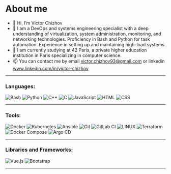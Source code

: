 <!--
**chizhovvictor/chizhovvictor** is a ✨ _special_ ✨ repository because its `README.md` (this file) appears on your GitHub profile.
-->
<!--
<img src="https://github.com/chizhovvictor/chizhovvictor/blob/main/images/head.jpg" />
-->
# About me
- 👋 Hi, I’m Victor Chizhov
- 👀 I am a DevOps and systems engineering specialist with a deep understanding of virtualization, system administration, monitoring, and networking technologies. Proficiency in Bash and Python for task automation. Experience in setting up and maintaining high-load systems.
- 🌱 I am currently studying at 42 Paris, a private higher education institution in Paris specializing in computer science.
- 📫 You can contact me by email victor.chizhov93@gmail.com or linkedin www.linkedin.com/in/victor-chizhov

---

### Languages:

![Bash](https://img.shields.io/badge/bash-%23323330.svg?style=for-the-badge&logo=gnubash&logoColor=white)
![Python](https://img.shields.io/badge/python-3670A0?style=for-the-badge&logo=python&logoColor=ffdd54)
![C++](https://img.shields.io/badge/c++-%2300599C.svg?style=for-the-badge&logo=c%2B%2B&logoColor=white)
![C](https://img.shields.io/badge/c-%230095D5.svg?style=for-the-badge&logo=c&logoColor=white)
![JavaScript](https://img.shields.io/badge/javascript-%23323330.svg?style=for-the-badge&logo=javascript&logoColor=%23F7DF1E)
![HTML](https://img.shields.io/badge/HTML-%23E34F26.svg?style=for-the-badge&logo=html5&logoColor=white)
![CSS](https://img.shields.io/badge/CSS-%231572B6.svg?style=for-the-badge&logo=css3&logoColor=white)


---

### Tools:

![Docker](https://img.shields.io/badge/Docker-%232496ED.svg?style=for-the-badge&logo=docker&logoColor=white)
![Kubernetes](https://img.shields.io/badge/kubernetes-%23326ce5.svg?style=for-the-badge&logo=kubernetes&logoColor=white)
![Ansible](https://img.shields.io/badge/ansible-%23000000.svg?style=for-the-badge&logo=ansible&logoColor=white)
![Git](https://img.shields.io/badge/Git-%23F05032.svg?style=for-the-badge&logo=git&logoColor=white)
![GitLab CI](https://img.shields.io/badge/CI-GitLab-%23FC6D26.svg?style=for-the-badge&logo=gitlab&logoColor=white)
![LINUX](https://img.shields.io/badge/Linux-FCC624?style=for-the-badge&logo=linux&logoColor=black)
![Terraform](https://img.shields.io/badge/Terraform-%234285F4.svg?style=for-the-badge&logo=terraform&logoColor=white)
![Docker Compose](https://img.shields.io/badge/Docker%20Compose-%230A2B39.svg?style=for-the-badge&logo=docker&logoColor=white)
![Argo CD](https://img.shields.io/badge/Argo%20CD-%23EF7B4D.svg?style=for-the-badge&logo=argo&logoColor=white)



---

### Libraries and Frameworks:

![Vue.js](https://img.shields.io/badge/vue.js-%234FC08D.svg?style=for-the-badge&logo=vue.js&logoColor=white)
![Bootstrap](https://img.shields.io/badge/bootstrap-%23563D7C.svg?style=for-the-badge&logo=bootstrap&logoColor=white)




---

<!-- ### My Stats :
<p align=center>
  <img src="http://github-readme-streak-stats.herokuapp.com?user=chizhovvictor&hide_border=true)](https://git.io/streak-stats)">
</p>
<p align=center>
  <img src="https://github-readme-stats.vercel.app/api?username=chizhovvictor">
</p>
<p align=center>
  <img src = "https://github-readme-stats.vercel.app/api/top-langs/?username=chizhovvictor">
</p> -->


